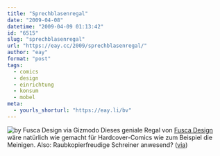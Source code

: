 ```yaml
---
title: "Sprechblasenregal"
date: "2009-04-08"
datetime: "2009-04-09 01:13:42"
id: "6515"
slug: "sprechblasenregal"
url: "https://eay.cc/2009/sprechblasenregal/"
author: "eay"
format: "post"
tags:
  - comics
  - design
  - einrichtung
  - konsum
  - mobel
meta:
  - yourls_shorturl: "https://eay.li/bv"
---
```


![](/uploads/2009/comicregal.jpg "by Fusca Design via Gizmodo") Dieses geniale Regal von [Fusca Design](http://www.fuscadesign.com/coleccionSalas.php?lan=en&id=35&subcol=5) wäre natürlich wie gemacht für Hardcover-Comics wie zum Beispiel die Meinigen. Also: Raubkopierfreudige Schreiner anwesend? ([via](http://i.gizmodo.com/5201964/comic-book-speech-bubble-bookshelves))
